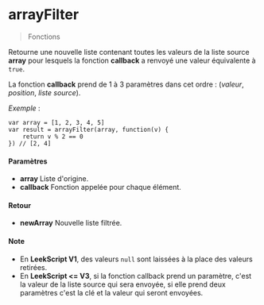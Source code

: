 # arrayFilter
> Fonctions

Retourne une nouvelle liste contenant toutes les valeurs de la liste source **array** pour lesquels la fonction **callback** a renvoyé une valeur équivalente à `true`.

La fonction **callback** prend de 1 à 3 paramètres dans cet ordre : (*valeur*, *position*, *liste source*).

*Exemple* :
```leekscript
var array = [1, 2, 3, 4, 5]
var result = arrayFilter(array, function(v) {
    return v % 2 == 0
}) // [2, 4]
```

#### Paramètres

- **array** Liste d'origine.
- **callback** Fonction appelée pour chaque élément.

#### Retour

- **newArray** Nouvelle liste filtrée.

#### Note

- En **LeekScript V1**, des valeurs `null` sont laissées à la place des valeurs retirées.
- En **LeekScript <= V3**, si la fonction callback prend un paramètre, c'est la valeur de la liste source qui sera envoyée, si elle prend deux paramètres c'est la clé et la valeur qui seront envoyées.
